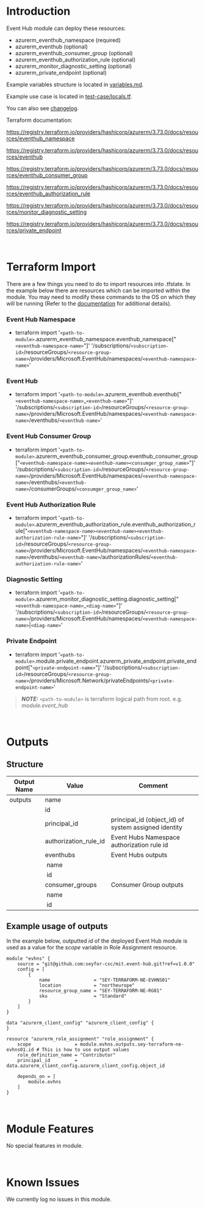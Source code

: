 # Introduction
Event Hub module can deploy these resources:
* azurerm_eventhub_namespace (required)
* azurerm_eventhub (optional)
* azurerm_eventhub_consumer_group (optional)
* azurerm_eventhub_authorization_rule (optional)
* azurerm_monitor_diagnostic_setting (optional)
* azurerm_private_endpoint (optional)

Example variables structure is located in [variables.md](variables.md).

Example use case is located in [test-case/locals.tf](test-case/locals.tf).

You can also see [changelog](changelog.md).

Terraform documentation:

https://registry.terraform.io/providers/hashicorp/azurerm/3.73.0/docs/resources/eventhub_namespace

https://registry.terraform.io/providers/hashicorp/azurerm/3.73.0/docs/resources/eventhub

https://registry.terraform.io/providers/hashicorp/azurerm/3.73.0/docs/resources/eventhub_consumer_group

https://registry.terraform.io/providers/hashicorp/azurerm/3.73.0/docs/resources/eventhub_authorization_rule

https://registry.terraform.io/providers/hashicorp/azurerm/3.73.0/docs/resources/monitor_diagnostic_setting

https://registry.terraform.io/providers/hashicorp/azurerm/3.73.0/docs/resources/private_endpoint

&nbsp;

# Terraform Import
There are a few things you need to do to import resources into .tfstate. In the example below there are resources which can be imported within the module. You may need to modify these commands to the OS on which they will be running (Refer to the [documentation](https://developer.hashicorp.com/terraform/cli/commands/import#example-import-into-resource-configured-with-for_each) for additional details).
### Event Hub Namespace
* terraform import '`<path-to-module>`.azurerm_eventhub_namespace.eventhub_namespace["`<eventhub-namespace-name>`"]' '/subscriptions/`<subscription-id>`/resourceGroups/`<resource-group-name>`/providers/Microsoft.EventHub/namespaces/`<eventhub-namespace-name>`'
### Event Hub
* terraform import '`<path-to-module>`.azurerm_eventhub.eventhub["`<eventhub-namespace-name>`_`<eventhub-name>`"]' '/subscriptions/`<subscription-id>`/resourceGroups/`<resource-group-name>`/providers/Microsoft.EventHub/namespaces/`<eventhub-namespace-name>`/eventhubs/`<eventhub-name>`'
### Event Hub Consumer Group
* terraform import '`<path-to-module>`.azurerm_eventhub_consumer_group.eventhub_consumer_group["`<eventhub-namespace-name>`_`<eventhub-name>`_`<consumger_group_name>`"]' '/subscriptions/`<subscription-id>`/resourceGroups/`<resource-group-name>`/providers/Microsoft.EventHub/namespaces/`<eventhub-namespace-name>`/eventhubs/`<eventhub-name>`/consumerGroups/`<consumger_group_name>`'
### Event Hub Authorization Rule
* terraform import '`<path-to-module>`.azurerm_eventhub_authorization_rule.eventhub_authorization_rule["`<eventhub-namespace-name>`_`<eventhub-name>`_`<eventhub-authorization-rule-name>`"]' '/subscriptions/`<subscription-id>`/resourceGroups/`<resource-group-name>`/providers/Microsoft.EventHub/namespaces/`<eventhub-namespace-name>`/eventhubs/`<eventhub-name>`/authorizationRules/`<eventhub-authorization-rule-name>`'
### Diagnostic Setting
* terraform import '`<path-to-module>`.azurerm_monitor_diagnostic_setting.diagnostic_setting["`<eventhub-namespace-name>`_`<diag-name>`"]' '/subscriptions/`<subscription-id>`/resourceGroups/`<resource-group-name>`/providers/Microsoft.EventHub/namespaces/`<eventhub-namespace-name>`|`<diag-name>`'
 ### Private Endpoint
* terraform import '`<path-to-module>`.module.private_endpoint.azurerm_private_endpoint.private_endpoint["`<private-endpoint-name>`"]' '/subscriptions/`<subscription-id>`/resourceGroups/`<resource-group-name>`/providers/Microsoft.Network/privateEndpoints/`<private-endpoint-name>`'

 > **_NOTE:_** `<path-to-module>` is terraform logical path from root. e.g. _module.event\_hub_

&nbsp;

# Outputs
## Structure

| Output Name | Value                 | Comment                                              |
| ----------- | --------------------- | ---------------------------------------------------- |
| outputs     | name                  |                                                      |
|             | id                    |                                                      |
|             | principal_id          | principal_id (object_id) of system assigned identity |
|             | authorization_rule_id | Event Hubs Namespace authorization rule id           |
|             | eventhubs             | Event Hubs outputs                                   |
|             | &nbsp;name            |                                                      |
|             | &nbsp;id              |                                                      |
|             | consumer_groups       | Consumer Group outputs                               |
|             | &nbsp;name            |                                                      |
|             | &nbsp;id              |                                                      |

## Example usage of outputs
In the example below, outputted _id_ of the deployed Event Hub module is used as a value for the _scope_ variable in Role Assignment resource.
```
module "evhns" {
    source = "git@github.com:seyfor-csc/mit.event-hub.git?ref=v1.0.0"
    config = [
        {
            name                = "SEY-TERRAFORM-NE-EVHNS01"
            location            = "northeurope"
            resource_group_name = "SEY-TERRAFORM-NE-RG01"
            sku                 = "Standard"
        }
    ]
}

data "azurerm_client_config" "azurerm_client_config" {
}

resource "azurerm_role_assignment" "role_assignment" {
    scope                = module.evhns.outputs.sey-terraform-ne-evhns01.id # This is how to use output values
    role_definition_name = "Contributor"
    principal_id         = data.azurerm_client_config.azurerm_client_config.object_id

    depends_on = [
        module.evhns
    ]
}
```

&nbsp;

# Module Features
No special features in module.

&nbsp;

# Known Issues
We currently log no issues in this module.